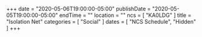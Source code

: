 +++
date = "2020-05-06T19:00:00-05:00"
publishDate = "2020-05-05T19:00:00-05:00"
endTime = ""
location = ""
ncs = [ "KA0LDG" ]
title = "Isolation Net"
categories = [ "Social" ]
dates = [ "NCS Schedule", "Hidden" ]
+++
